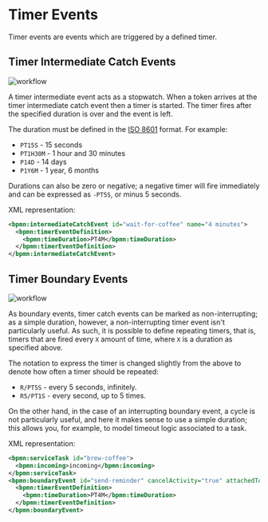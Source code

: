 # Timer Events

Timer events are events which are triggered by a defined timer. 

## Timer Intermediate Catch Events

![workflow](/bpmn-workflows/timer-intermediate-catch-event.png)

A timer intermediate event acts as a stopwatch. When a token arrives at the timer intermediate catch event then a timer is started. The timer fires after the specified duration is over and the event is left.

The duration must be defined in the [ISO 8601](https://en.wikipedia.org/wiki/ISO_8601#Durations) format. For example:

* `PT15S` - 15 seconds
* `PT1H30M` - 1 hour and 30 minutes
* `P14D` - 14 days
* `P1Y6M` - 1 year, 6 months

Durations can also be zero or negative; a negative timer will fire immediately and can be expressed as `-PT5S`, or minus 5 seconds.

XML representation:

```xml
<bpmn:intermediateCatchEvent id="wait-for-coffee" name="4 minutes">
  <bpmn:timerEventDefinition>
    <bpmn:timeDuration>PT4M</bpmn:timeDuration>
  </bpmn:timerEventDefinition>
</bpmn:intermediateCatchEvent>
```

## Timer Boundary Events

![workflow](/bpmn-workflows/timer-interrupting-boundary-event.png)

As boundary events, timer catch events can be marked as non-interrupting; as a simple duration, however,
a non-interrupting timer event isn't particularly useful. As such, it is possible to define repeating timers,
that is, timers that are fired every `X` amount of time, where `X` is a duration as specified above.

The notation to express the timer is changed slightly from the above to denote how often a timer should be repeated:

* `R/PT5S` - every 5 seconds, infinitely.
* `R5/PT1S` - every second, up to 5 times.

On the other hand, in the case of an interrupting boundary event, a cycle is not particularly useful, and here it makes sense
to use a simple duration; this allows you, for example, to model timeout logic associated to a task.

XML representation:

```xml
<bpmn:serviceTask id="brew-coffee">
  <bpmn:incoming>incoming</bpmn:incoming>
</bpmn:serviceTask>
<bpmn:boundaryEvent id="send-reminder" cancelActivity="true" attachedToRef="brew-coffee">
  <bpmn:timerEventDefinition>
    <bpmn:timeDuration>PT4M</bpmn:timeDuration>
  </bpmn:timerEventDefinition>
</bpmn:boundaryEvent>
```
